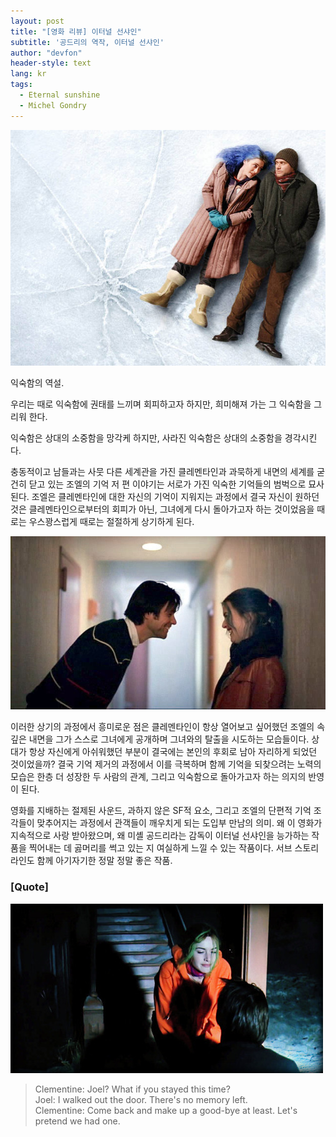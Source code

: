 ```yaml
---
layout: post
title: "[영화 리뷰] 이터널 선샤인"
subtitle: '공드리의 역작, 이터널 선샤인'
author: "devfon"
header-style: text
lang: kr
tags:
  - Eternal sunshine
  - Michel Gondry
---
```


![](/img/in-post/eternal1.jpg)

익숙함의 역설. 

우리는 때로 익숙함에 권태를 느끼며 회피하고자 하지만, 희미해져 가는 그 익숙함을 그리워 한다. 

익숙함은 상대의 소중함을 망각케 하지만, 사라진 익숙함은 상대의 소중함을 경각시킨다.

충동적이고 남들과는 사뭇 다른 세계관을 가진 클레멘타인과 과묵하게 내면의 세계를 굳건히 닫고 있는 조엘의 기억 저 편 이야기는 서로가 가진 익숙한 기억들의 범벅으로 묘사된다. 조엘은 클레멘타인에 대한 자신의 기억이 지워지는 과정에서 결국 자신이 원하던 것은 클레멘타인으로부터의 회피가 아닌, 그녀에게 다시 돌아가고자 하는 것이었음을 때로는 우스꽝스럽게 때로는 절절하게 상기하게 된다.

![](/img/in-post/eternal2.jpg)

이러한 상기의 과정에서 흥미로운 점은 클레멘타인이 항상 열어보고 싶어했던 조엘의 속 깊은 내면을 그가 스스로 그녀에게 공개하며 그녀와의 탈출을 시도하는 모습들이다. 상대가 항상 자신에게 아쉬워했던 부분이 결국에는 본인의 후회로 남아 자리하게 되었던 것이었을까? 결국 기억 제거의 과정에서 이를 극복하며 함께 기억을 되찾으려는 노력의 모습은 한층 더 성장한 두 사람의 관계, 그리고 익숙함으로 돌아가고자 하는 의지의 반영이 된다.

영화를 지배하는 절제된 사운드, 과하지 않은 SF적 요소, 그리고 조엘의 단편적 기억 조각들이 맞추어지는 과정에서 관객들이 깨우치게 되는 도입부 만남의 의미. 왜 이 영화가 지속적으로 사랑 받아왔으며, 왜 미셸 공드리라는 감독이 이터널 선샤인을 능가하는 작품을 찍어내는 데 곯머리를 썩고 있는 지 여실하게 느낄 수 있는 작품이다. 서브 스토리 라인도 함께 아기자기한 정말 정말 좋은 작품.

### [Quote]

![](/img/in-post/eternal3.jpg)

> Clementine: Joel? What if you stayed this time? <br>
> Joel: I walked out the door. There's no memory left. <br>
> Clementine: Come back and make up a good-bye at least. Let's pretend we had one.